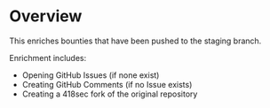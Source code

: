 # Overview
This enriches bounties that have been pushed to the staging branch.

Enrichment includes:
- Opening GitHub Issues (if none exist)
- Creating GitHub Comments (if no Issue exists)
- Creating a 418sec fork of the original repository